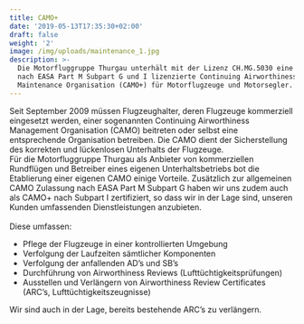 ```yaml
---
title: CAMO+
date: '2019-05-13T17:35:30+02:00'
draft: false
weight: '2'
image: /img/uploads/maintenance_1.jpg
description: >-
  Die Motorfluggruppe Thurgau unterhält mit der Lizenz CH.MG.5030 eine eigene,
  nach EASA Part M Subpart G und I lizenzierte Continuing Airworthiness
  Maintenance Organisation (CAMO+) für Motorflugzeuge und Motorsegler.
---
```

Seit September 2009 müssen Flugzeughalter, deren Flugzeuge kommerziell eingesetzt werden, einer sogenannten Continuing Airworthiness Management Organisation (CAMO) beitreten oder selbst eine entsprechende Organisation betreiben. Die CAMO dient der Sicherstellung des korrekten und lückenlosen Unterhalts der Flugzeuge.\
Für die Motorfluggruppe Thurgau als Anbieter von kommerziellen Rundflügen und Betreiber eines eigenen Unterhaltsbetriebs bot die Etablierung einer eigenen CAMO einige Vorteile. Zusätzlich zur allgemeinen CAMO Zulassung nach EASA Part M Subpart G haben wir uns zudem auch als CAMO+ nach Subpart I zertifiziert, so dass wir in der Lage sind, unseren Kunden umfassenden Dienstleistungen anzubieten.\
\
Diese umfassen:

* Pflege der Flugzeuge in einer kontrollierten Umgebung
* Verfolgung der Laufzeiten sämtlicher Komponenten
* Verfolgung der anfallenden AD’s und SB’s
* Durchführung von Airworthiness Reviews (Lufttüchtigkeitsprüfungen)
* Ausstellen und Verlängern von Airworthiness Review Certificates (ARC’s, Lufttüchtigkeitszeugnisse)

Wir sind auch in der Lage, bereits bestehende ARC’s zu verlängern.
